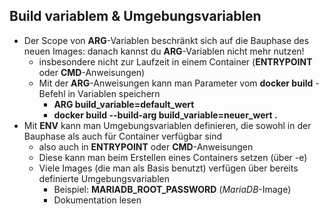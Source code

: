 ## Build variablem & Umgebungsvariablen

* Der Scope von **ARG**-Variablen beschränkt sich auf die Bauphase
des neuen Images: danach kannst du **ARG**-Variablen nicht mehr nutzen!
  * insbesondere nicht zur Laufzeit in einem Container (**ENTRYPOINT** oder
  **CMD**-Anweisungen)
  * Mit der **ARG**-Anweisungen kann man Parameter vom **docker build** - Befehl
  in Variablen speichern
    * **ARG build_variable=default_wert**
    * **docker build --build-arg build_variable=neuer_wert .**
* Mit **ENV** kann man Umgebungsvariablen definieren, die sowohl in der Bauphase
als auch für Container verfügbar sind
  * also auch in **ENTRYPOINT** oder **CMD**-Anweisungen
  * Diese kann man beim Erstellen eines Containers setzen (über -e)
  * Viele Images (die man als Basis benutzt) verfügen über bereits definierte
  Umgebungsvariablen
    * Beispiel: **MARIADB_ROOT_PASSWORD** (*MariaDB*-Image)
    * Dokumentation lesen